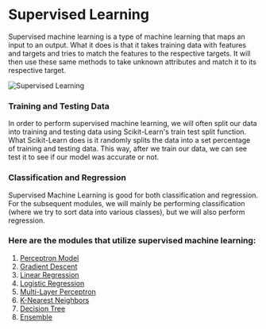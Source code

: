 # Supervised Learning
Supervised machine learning is a type of machine learning that maps an input to an output. What it does is that it takes training data with features and targets and tries to match the features to the respective targets. It will then use these same methods to take unknown attributes and match it to its respective target.

![Supervised Learning](https://external-content.duckduckgo.com/iu/?u=https%3A%2F%2Fwww.digitalvidya.com%2Fwp-content%2Fuploads%2F2019%2F05%2FSupervised-Learning.jpg&f=1&nofb=1)

### Training and Testing Data
In order to perform supervised machine learning, we will often split our data into training and testing data using Scikit-Learn's train test split function. What Scikit-Learn does is it randomly splits the data into a set percentage of training and testing data. This way, after we train our data, we can see test it to see if our model was accurate or not.

### Classification and Regression
Supervised Machine Learning is good for both classification and regression. For the subsequent modules, we will mainly be performing classification (where we try to sort data into various classes), but we will also perform regression. 

### Here are the modules that utilize supervised machine learning:
1. [Perceptron Model](https://github.com/sjw10/INDE-577/tree/main/Supervised%20Learning/1.%20Perceptron%20Model)
2. [Gradient Descent](https://github.com/sjw10/INDE-577/tree/main/Supervised%20Learning/2.%20Gradient%20Descent)
3. [Linear Regression](https://github.com/sjw10/INDE-577/tree/main/Supervised%20Learning/3.%20Linear%20Regression)
4. [Logistic Regression](https://github.com/sjw10/INDE-577/tree/main/Supervised%20Learning/4.%20Logistic%20Regression)
5. [Multi-Layer Perceptron](https://github.com/sjw10/INDE-577/tree/main/Supervised%20Learning/5.%20Multi-Layer%20Perceptron)
6. [K-Nearest Neighbors](https://github.com/sjw10/INDE-577/tree/main/Supervised%20Learning/6.%20K-Nearest%20Neighbors)
7. [Decision Tree](https://github.com/sjw10/INDE-577/tree/main/Supervised%20Learning/7.%20Decision%20Tree)
8. [Ensemble](https://github.com/sjw10/INDE-577/tree/main/Supervised%20Learning/8.%20Ensemble)
